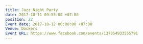```yaml
---
title: Jazz Night Party
date: 2017-10-11 09:55:00 +07:00
position: 22
Event date: 2017-10-12 00:00:00 +07:00
Venue: Dockers
Event URL: https://www.facebook.com/events/137354933555791
---
```



